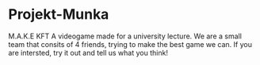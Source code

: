 # Projekt-Munka
M.A.K.E KFT
A videogame made for a university lecture.
We are a small team that consits of 4 friends, trying to make the best game we can.
If you are intersted, try it out and tell us what you think!
